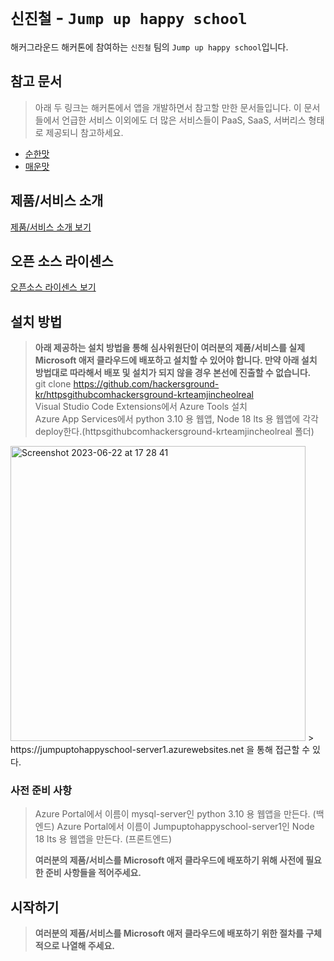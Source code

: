# `신진철` - `Jump up happy school`

해커그라운드 해커톤에 참여하는 `신진철` 팀의 `Jump up happy school`입니다.

## 참고 문서

> 아래 두 링크는 해커톤에서 앱을 개발하면서 참고할 만한 문서들입니다. 이 문서들에서 언급한 서비스 이외에도 더 많은 서비스들이 PaaS, SaaS, 서버리스 형태로 제공되니 참고하세요.

- [순한맛](./REFERENCES_BASIC.md)
- [매운맛](./REFERENCES_ADVANCED.md)

## 제품/서비스 소개

<!-- 아래 링크는 지우지 마세요 -->
[제품/서비스 소개 보기](TOPIC.md)
<!-- 위 링크는 지우지 마세요 -->

## 오픈 소스 라이센스

<!-- 아래 링크는 지우지 마세요 -->
[오픈소스 라이센스 보기](./LICENSE)
<!-- 위 링크는 지우지 마세요 -->

## 설치 방법

> **아래 제공하는 설치 방법을 통해 심사위원단이 여러분의 제품/서비스를 실제 Microsoft 애저 클라우드에 배포하고 설치할 수 있어야 합니다. 만약 아래 설치 방법대로 따라해서 배포 및 설치가 되지 않을 경우 본선에 진출할 수 없습니다.**<br>
> git clone https://github.com/hackersground-kr/httpsgithubcomhackersground-krteamjincheolreal<br>
> Visual Studio Code Extensions에서 Azure Tools 설치<br>
> Azure App Services에서 python 3.10 용 웹앱, Node 18 lts 용 웹앱에 각각 deploy한다.(httpsgithubcomhackersground-krteamjincheolreal 폴더)<br>
<img width="472" alt="Screenshot 2023-06-22 at 17 28 41" src="https://github.com/hackersground-kr/httpsgithubcomhackersground-krteamjincheolreal/assets/49835246/546dcd52-c6c7-4174-b08d-b574e0cc57da">
> https://jumpuptohappyschool-server1.azurewebsites.net 을 통해 접근할 수 있다.<br>


### 사전 준비 사항

> Azure Portal에서 이름이 mysql-server인 python 3.10 용 웹앱을 만든다. (백엔드)
> Azure Portal에서 이름이 Jumpuptohappyschool-server1인 Node 18 lts 용 웹앱을 만든다. (프론트엔드)
> 
> 
> **여러분의 제품/서비스를 Microsoft 애저 클라우드에 배포하기 위해 사전에 필요한 준비 사항들을 적어주세요.**

## 시작하기

> **여러분의 제품/서비스를 Microsoft 애저 클라우드에 배포하기 위한 절차를 구체적으로 나열해 주세요.**
